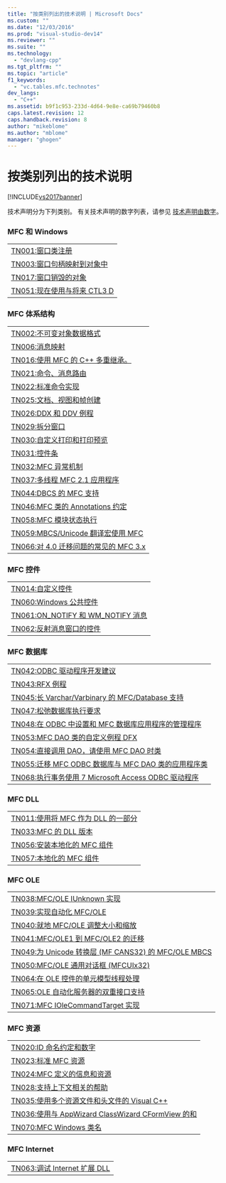 ```yaml
---
title: "按类别列出的技术说明 | Microsoft Docs"
ms.custom: ""
ms.date: "12/03/2016"
ms.prod: "visual-studio-dev14"
ms.reviewer: ""
ms.suite: ""
ms.technology: 
  - "devlang-cpp"
ms.tgt_pltfrm: ""
ms.topic: "article"
f1_keywords: 
  - "vc.tables.mfc.technotes"
dev_langs: 
  - "C++"
ms.assetid: b9f1c953-233d-4d64-9e8e-ca69b79460b8
caps.latest.revision: 12
caps.handback.revision: 8
author: "mikeblome"
ms.author: "mblome"
manager: "ghogen"
---
```

# 按类别列出的技术说明
[!INCLUDE[vs2017banner](../assembler/inline/includes/vs2017banner.md)]

技术声明分为下列类别。  有关技术声明的数字列表，请参见 [技术声明由数字](../mfc/technical-notes-by-number.md)。  
  
### MFC 和 Windows  
  
||  
|-|  
|[TN001:窗口类注册](../mfc/tn001-window-class-registration.md)|  
|[TN003:窗口句柄映射到对象中](../mfc/tn003-mapping-of-windows-handles-to-objects.md)|  
|[TN017:窗口销毁的对象](../mfc/tn017-destroying-window-objects.md)|  
|[TN051:现在使用与将来 CTL3 D](../mfc/tn051-using-ctl3d-now-and-in-the-future.md)|  
  
### MFC 体系结构  
  
||  
|-|  
|[TN002:不可变对象数据格式](../mfc/tn002-persistent-object-data-format.md)|  
|[TN006:消息映射](../mfc/tn006-message-maps.md)|  
|[TN016:使用 MFC 的 C\+\+ 多重继承。](../mfc/tn016-using-cpp-multiple-inheritance-with-mfc.md)|  
|[TN021:命令、消息路由](../mfc/tn021-command-and-message-routing.md)|  
|[TN022:标准命令实现](../mfc/tn022-standard-commands-implementation.md)|  
|[TN025:文档、视图和帧创建](../mfc/tn025-document-view-and-frame-creation.md)|  
|[TN026:DDX 和 DDV 例程](../mfc/tn026-ddx-and-ddv-routines.md)|  
|[TN029:拆分窗口](../mfc/tn029-splitter-windows.md)|  
|[TN030:自定义打印和打印预览](../mfc/tn030-customizing-printing-and-print-preview.md)|  
|[TN031:控件条](../mfc/tn031-control-bars.md)|  
|[TN032:MFC 异常机制](../mfc/tn032-mfc-exception-mechanism.md)|  
|[TN037:多线程 MFC 2.1 应用程序](../mfc/tn037-multithreaded-mfc-2-1-applications.md)|  
|[TN044:DBCS 的 MFC 支持](../mfc/tn044-mfc-support-for-dbcs.md)|  
|[TN046:MFC 类的 Annotations 约定](../mfc/tn046-commenting-conventions-for-the-mfc-classes.md)|  
|[TN058:MFC 模块状态执行](../mfc/tn058-mfc-module-state-implementation.md)|  
|[TN059:MBCS\/Unicode 翻译宏使用 MFC](../mfc/tn059-using-mfc-mbcs-unicode-conversion-macros.md)|  
|[TN066:对 4.0 迁移问题的常见的 MFC 3.x](../mfc/tn066-common-mfc-3-x-to-4-0-porting-issues.md)|  
  
### MFC 控件  
  
||  
|-|  
|[TN014:自定义控件](../mfc/tn014-custom-controls.md)|  
|[TN060:Windows 公共控件](../mfc/tn060-the-new-windows-common-controls.md)|  
|[TN061:ON\_NOTIFY 和 WM\_NOTIFY 消息](../mfc/tn061-on-notify-and-wm-notify-messages.md)|  
|[TN062:反射消息窗口的控件](../mfc/tn062-message-reflection-for-windows-controls.md)|  
  
### MFC 数据库  
  
||  
|-|  
|[TN042:ODBC 驱动程序开发建议](../mfc/tn042-odbc-driver-developer-recommendations.md)|  
|[TN043:RFX 例程](../mfc/tn043-rfx-routines.md)|  
|[TN045:长 Varchar\/Varbinary 的 MFC\/Database 支持](../mfc/tn045-mfc-database-support-for-long-varchar-varbinary.md)|  
|[TN047:松弛数据库执行要求](../mfc/tn047-relaxing-database-transaction-requirements.md)|  
|[TN048:在 ODBC 中设置和 MFC 数据库应用程序的管理程序](../mfc/tn048-writing-odbc-setup-and-administration-programs.md)|  
|[TN053:MFC DAO 类的自定义例程 DFX](../mfc/tn053-custom-dfx-routines-for-dao-database-classes.md)|  
|[TN054:直接调用 DAO，请使用 MFC DAO 时类](../mfc/tn054-calling-dao-directly-while-using-mfc-dao-classes.md)|  
|[TN055:迁移 MFC ODBC 数据库与 MFC DAO 类的应用程序类](../mfc/tn055-migrating-mfc-odbc-database-class-applications-to-mfc-dao-classes.md)|  
|[TN068:执行事务使用 7 Microsoft Access ODBC 驱动程序](../mfc/tn068-performing-transactions-with-the-microsoft-access-7-odbc-driver.md)|  
  
### MFC DLL  
  
||  
|-|  
|[TN011:使用将 MFC 作为 DLL 的一部分](../mfc/tn011-using-mfc-as-part-of-a-dll.md)|  
|[TN033:MFC 的 DLL 版本](../mfc/tn033-dll-version-of-mfc.md)|  
|[TN056:安装本地化的 MFC 组件](../mfc/tn056-installation-of-localized-mfc-components.md)|  
|[TN057:本地化的 MFC 组件](../mfc/tn057-localization-of-mfc-components.md)|  
  
### MFC OLE  
  
||  
|-|  
|[TN038:MFC\/OLE IUnknown 实现](../mfc/tn038-mfc-ole-iunknown-implementation.md)|  
|[TN039:实现自动化 MFC\/OLE](../mfc/tn039-mfc-ole-automation-implementation.md)|  
|[TN040:就地 MFC\/OLE 调整大小和缩放](../mfc/tn040-mfc-ole-in-place-resizing-and-zooming.md)|  
|[TN041:MFC\/OLE1 到 MFC\/OLE2 的迁移](../mfc/tn041-mfc-ole1-migration-to-mfc-ole-2.md)|  
|[TN049:为 Unicode 转换层 \(MF CANS32\) 的 MFC\/OLE MBCS](../mfc/tn049-mfc-ole-mbcs-to-unicode-translation-layer-mfcans32.md)|  
|[TN050:MFC\/OLE 通用对话框 \(MFCUIx32\)](../mfc/tn050-mfc-ole-common-dialogs-mfcuix32.md)|  
|[TN064:在 OLE 控件的单元模型线程处理](../mfc/tn064-apartment-model-threading-in-activex-controls.md)|  
|[TN065:OLE 自动化服务器的双重接口支持](../mfc/tn065-dual-interface-support-for-ole-automation-servers.md)|  
|[TN071:MFC IOleCommandTarget 实现](../mfc/tn071-mfc-iolecommandtarget-implementation.md)|  
  
### MFC 资源  
  
||  
|-|  
|[TN020:ID 命名约定和数字](../mfc/tn020-id-naming-and-numbering-conventions.md)|  
|[TN023:标准 MFC 资源](../mfc/tn023-standard-mfc-resources.md)|  
|[TN024:MFC 定义的信息和资源](../mfc/tn024-mfc-defined-messages-and-resources.md)|  
|[TN028:支持上下文相关的帮助](../mfc/tn028-context-sensitive-help-support.md)|  
|[TN035:使用多个资源文件和头文件的 Visual C\+\+](../mfc/tn035-using-multiple-resource-files-and-header-files-with-visual-cpp.md)|  
|[TN036:使用与 AppWizard ClassWizard CFormView 的和](../mfc/tn036-using-cformview-with-appwizard-and-classwizard.md)|  
|[TN070:MFC Windows 类名](../mfc/tn070-mfc-window-class-names.md)|  
  
### MFC Internet  
  
||  
|-|  
|[TN063:调试 Internet 扩展 DLL](../mfc/tn063-debugging-internet-extension-dlls.md)|